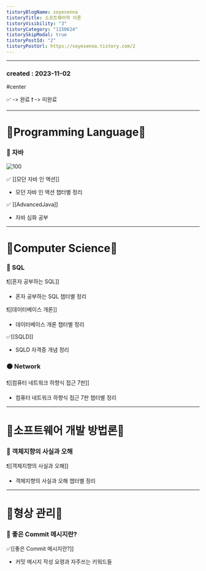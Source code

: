 ```yaml
---
tistoryBlogName: soyesenna
tistoryTitle: 소프트웨어학 이론
tistoryVisibility: "3"
tistoryCategory: "1150624"
tistorySkipModal: true
tistoryPostId: "2"
tistoryPostUrl: https://soyesenna.tistory.com/2
---
```


--- 
### created : 2023-11-02
#center


✅ -> 완료
❗️ -> 미완료

--- 

# 📕Programming Language📕


### 🔴 자바 
![100](https://i.imgur.com/2qqCH8s.png)

✅ [[모던 자바 인 액션]] 
- 모던 자바 인 액션 챕터별 정리

✅ [[AdvancedJava]]
- 자바 심화 공부


--- 

# 📗Computer Science📗


### 🔴 SQL

❗️[[혼자 공부하는 SQL]]
- 혼자 공부하는 SQL 챕터별 정리

❗️[[데이터베이스 개론]]
- 데이터베이스 개론 챕터별 정리

✅[[SQLD]]
- SQLD 자격증 개념 정리



### 🟠 Network

❗️[[컴퓨터 네트워크 하향식 접근 7판]]
- 컴퓨터 네트워크 하향식 접근 7판 챕터별 정리


--- 

# 📒소프트웨어 개발 방법론📒


### 🔴 객체지향의 사실과 오해
❗️[[객체지향의 사실과 오해]]
- 객체지향의 사실과 오해 챕터별 정리

--- 
# 📘형상 관리📘

### 🔴 좋은 Commit 메시지란?
✅[[좋은 Commit 메시지란?]]
- 커밋 메시지 작성 요령과 자주쓰는 키워드들